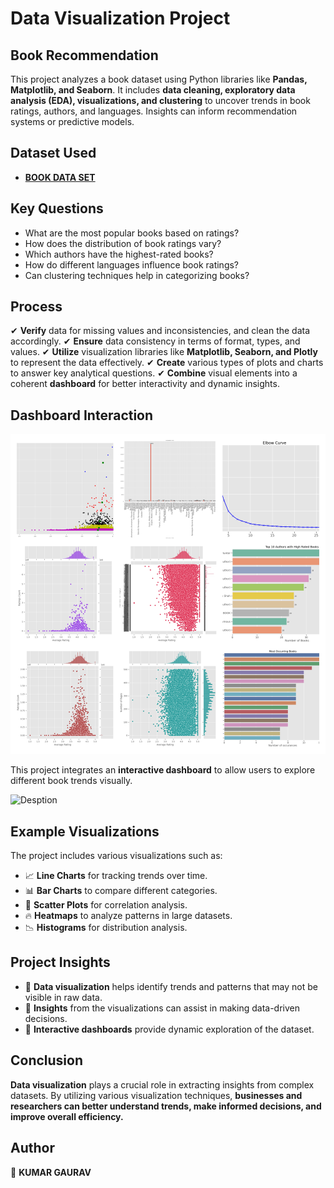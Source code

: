 # **Data Visualization Project**

## **Book Recommendation**
This project analyzes a book dataset using Python libraries like **Pandas, Matplotlib, and Seaborn**. It includes **data cleaning, exploratory data analysis (EDA), visualizations, and clustering** to uncover trends in book ratings, authors, and languages. Insights can inform recommendation systems or predictive models.

## **Dataset Used**
- [**BOOK DATA SET**](https://github.com/Rathore13055/Book_Recommendation/blob/main/file_updated2.csv)

## **Key Questions**
- What are the most popular books based on ratings?
- How does the distribution of book ratings vary?
- Which authors have the highest-rated books?
- How do different languages influence book ratings?
- Can clustering techniques help in categorizing books?

## **Process**
✔ **Verify** data for missing values and inconsistencies, and clean the data accordingly.
✔ **Ensure** data consistency in terms of format, types, and values.
✔ **Utilize** visualization libraries like **Matplotlib, Seaborn, and Plotly** to represent the data effectively.
✔ **Create** various types of plots and charts to answer key analytical questions.
✔ **Combine** visual elements into a coherent **dashboard** for better interactivity and dynamic insights.

## **Dashboard Interaction**
![Description](https://github.com/Rathore13055/Book_Recommendation/blob/main/ss1.jpg)

This project integrates an **interactive dashboard** to allow users to explore different book trends visually.

![Desption](\https://github.com/Rathore13055/Book_Recommendation/blob/main/ss2.jpg)

## **Example Visualizations**
The project includes various visualizations such as:
- 📈 **Line Charts** for tracking trends over time.
- 📊 **Bar Charts** to compare different categories.
- 🔵 **Scatter Plots** for correlation analysis.
- 🔥 **Heatmaps** to analyze patterns in large datasets.
- 📉 **Histograms** for distribution analysis.

## **Project Insights**
- 📌 **Data visualization** helps identify trends and patterns that may not be visible in raw data.
- 📌 **Insights** from the visualizations can assist in making data-driven decisions.
- 📌 **Interactive dashboards** provide dynamic exploration of the dataset.

## **Conclusion**
**Data visualization** plays a crucial role in extracting insights from complex datasets. By utilizing various visualization techniques, **businesses and researchers can better understand trends, make informed decisions, and improve overall efficiency.**

## **Author**
📝 **KUMAR GAURAV**

